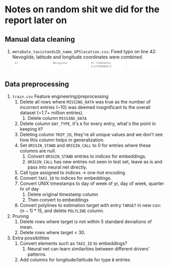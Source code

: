 # Notes on random shit we did for the report later on

## Manual data cleaning
1. `metaData_taxistandsID_name_GPSlocation.csv`: Fixed typo on line 42: Nevogilde, latitude and longitude coordinates were combined.
![image](report_assets/1_nevogilde.png)


## Data preprocessing
1. `train.csv` Feature engineering/preprocessing
   1. Delete all rows where `MISSING_DATA` was true as the number of incorrect entries (~10) was deemed insignificant to
   the overall dataset (~1.7+ million entries).
      1. Delete column `MISSING_DATA`
   2. Delete column `DAY_TYPE`, it's `A` for every entry, what's the point in keeping it?
   3. Deleting column `TRIP_ID`, they're all unique values and we don't see how this column helps in generalization.
   4. Set `ORIGIN_STAND` and `ORIGIN_CALL` to 0 for entries where these columns are null.
      1. Convert `ORIGIN_STAND` entries to indices for embeddings.
      2. `ORIGIN_CALL` has new entries not seen in test set, leave as is and pass into neural net directly.
   5. Call type assigned to indices -> one-hot encoding
   6. Convert `TAXI_ID` to indices for embeddings.
   7. Convert UNIX timestamps to day of week of yr, day of week, quarter hr of day
      1. Delete original timestamp column
      2. Then convert to embeddings
   8. Convert polylines to estimation target with entry `TARGET` in new csv: $(n - 1) * 15$, and delete `POLYLINE` column.
2. Pruning
   1. Delete rows where target is not within 5 standard deviations of mean.
   2. Delete rows where target < 30.
3. Extra possibilities
   1. Convert elements such as `TAXI_ID` to embeddings?
      1. Neural net can learn similarities between different drivers' patterns.
   2. Add columns for longitude/latitude for type `B` entries